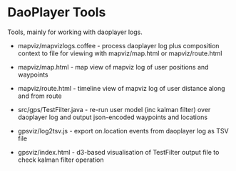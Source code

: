 # DaoPlayer Tools

Tools, mainly for working with daoplayer logs.

- mapviz/mapvizlogs.coffee - process daoplayer log plus composition context to file for viewing with mapviz/map.html or mapviz/route.html
- mapviz/map.html - map view of mapviz log of user positions and waypoints
- mapviz/route.html - timeline view of mapviz log of user distance along and from route

- src/gps/TestFilter.java - re-run user model (inc kalman filter) over daoplayer log and output json-encoded waypoints and locations
- gpsviz/log2tsv.js - export on.location events from daoplayer log as TSV file
- gpsviz/index.html - d3-based visualisation of TestFilter output file to check kalman filter operation


